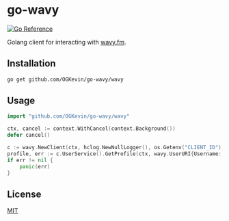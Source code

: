 # go-wavy
[![Go Reference](https://pkg.go.dev/badge/github.com/ogkevin/go-wavy.svg)](https://pkg.go.dev/github.com/ogkevin/go-wavy)

Golang client for interacting with [wavy.fm](https://wavy.fm).

## Installation

```bash
go get github.com/OGKevin/go-wavy/wavy
```

## Usage

```go
import "github.com/OGKevin/go-wavy/wavy"

ctx, cancel := context.WithCancel(context.Background())
defer cancel()

c := wavy.NewClient(ctx, hclog.NewNullLogger(), os.Getenv("CLIENT_ID"), os.Getenv("CLIENT_SECRET")
profile, err := c.UserService().GetProfile(ctx, wavy.UserURI{Username: "OGKevin"})
if err != nil {
    panic(err)
}
```

## License

[MIT](https://choosealicense.com/licenses/mit)
